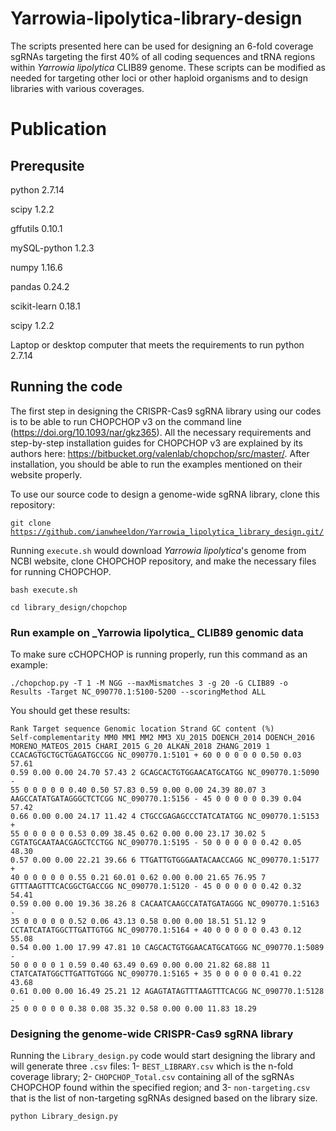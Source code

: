 # Yarrowia-lipolytica-library-design
The scripts presented here can be used for designing an 6-fold coverage sgRNAs targeting the first 40% of all coding sequences and tRNA regions within _Yarrowia lipolytica_ CLIB89 genome. These scripts can be modified as needed for targeting other loci or other haploid organisms and to design libraries with various coverages. 

# Publication

## Prerequsite
python 2.7.14

scipy 1.2.2

gffutils 0.10.1

mySQL-python 1.2.3

numpy 1.16.6

pandas 0.24.2

scikit-learn 0.18.1

scipy 1.2.2

Laptop or desktop computer that meets the requirements to run python 2.7.14

## Running the code

The first step in designing the CRISPR-Cas9 sgRNA library using our codes is to be able to run CHOPCHOP v3 on the command line (https://doi.org/10.1093/nar/gkz365). All the necessary requirements and step-by-step installation guides for CHOPCHOP v3 are explained by its authors here: https://bitbucket.org/valenlab/chopchop/src/master/. After installation, you should be able to run the examples mentioned on their website properly.

To use our source code to design a genome-wide sgRNA library, clone this repository: 

<code>git clone https://github.com/ianwheeldon/Yarrowia_lipolytica_library_design.git/</code>

Running <code>execute.sh</code> would download _Yarrowia lipolytica_'s genome from NCBI website, clone CHOPCHOP repository, and make the necessary files for running CHOPCHOP.

<code>bash execute.sh</code>

<code>cd library_design/chopchop</code>

<h3>Run example on _Yarrowia lipolytica_ CLIB89 genomic data</h3>

To make sure cCHOPCHOP is running properly, run this command as an example:

<code>./chopchop.py -T 1 -M NGG --maxMismatches 3 -g 20 -G CLIB89 -o Results -Target NC_090770.1:5100-5200 --scoringMethod ALL</code>

You should get these results: 

<code>Rank    Target sequence Genomic location        Strand  GC content (%)  Self-complementarity    MM0     MM1     MM2     MM3     XU_2015 DOENCH_2014     DOENCH_2016       MORENO_MATEOS_2015      CHARI_2015      G_20    ALKAN_2018      ZHANG_2019
1       CCACAGTGCTGCTGAGATGCCGG NC_090770.1:5101        +       60      0       0       0       0       0       0.50    0.03    57.61   0.59    0.00    0.00    24.70     57.43
2       GCAGCACTGTGGAACATGCATGG NC_090770.1:5090        -       55      0       0       0       0       0       0.40    0.50    57.83   0.59    0.00    0.00    24.39     80.07
3       AAGCCATATGATAGGGCTCTCGG NC_090770.1:5156        -       45      0       0       0       0       0       0.39    0.04    57.42   0.66    0.00    0.00    24.17     11.42
4       CTGCCGAGAGCCCTATCATATGG NC_090770.1:5153        +       55      0       0       0       0       0       0.53    0.09    38.45   0.62    0.00    0.00    23.17     30.02
5       CGTATGCAATAACGAGCTCCTGG NC_090770.1:5195        -       50      0       0       0       0       0       0.42    0.05    48.30   0.57    0.00    0.00    22.21     39.66
6       TTGATTGTGGGAATACAACCAGG NC_090770.1:5177        +       40      0       0       0       0       0       0.55    0.21    60.01   0.62    0.00    0.00    21.65     76.95
7       GTTTAAGTTTCACGGCTGACCGG NC_090770.1:5120        -       45      0       0       0       0       0       0.42    0.32    54.41   0.59    0.00    0.00    19.36     38.26
8       CACAATCAAGCCATATGATAGGG NC_090770.1:5163        -       35      0       0       0       0       0       0.52    0.06    43.13   0.58    0.00    0.00    18.51     51.12
9       CCTATCATATGGCTTGATTGTGG NC_090770.1:5164        +       40      0       0       0       0       0       0.43    0.12    55.08   0.54    0.00    1.00    17.99     47.81
10      CAGCACTGTGGAACATGCATGGG NC_090770.1:5089        -       50      0       0       0       0       1       0.59    0.40    63.49   0.69    0.00    0.00    21.82     68.88
11      CTATCATATGGCTTGATTGTGGG NC_090770.1:5165        +       35      0       0       0       0       0       0.41    0.22    43.68   0.61    0.00    0.00    16.49     25.21
12      AGAGTATAGTTTAAGTTTCACGG NC_090770.1:5128        -       25      0       0       0       0       0       0.38    0.08    35.32   0.58    0.00    0.00    11.83     18.29</code>

<h3>Designing the genome-wide CRISPR-Cas9 sgRNA library</h3>

Running the <code>Library_design.py</code> code would start designing the library and will generate three <code>.csv</code> files: 1- <code>BEST_LIBRARY.csv</code> which is the n-fold coverage library; 2- <code>CHOPCHOP_Total.csv</code> containing all of the sgRNAs CHOPCHOP found within the specified region; and 3- <code>non-targeting.csv </code> that is the list of non-targeting sgRNAs designed based on the library size. 

<code>python Library_design.py</code>


